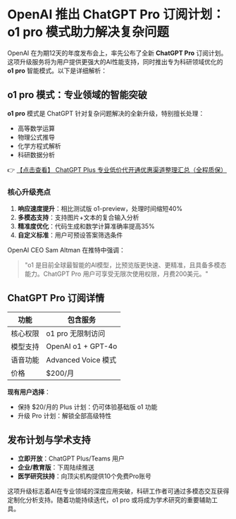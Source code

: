 # OpenAI 推出 ChatGPT Pro 订阅计划：o1 pro 模式助力解决复杂问题

OpenAI 在为期12天的年度发布会上，率先公布了全新 **ChatGPT Pro** 订阅计划。这项升级服务将为用户提供更强大的AI性能支持，同时推出专为科研领域优化的 **o1 pro** 智能模式。以下是详细解析：

## o1 pro 模式：专业领域的智能突破

**o1 pro** 模式是 ChatGPT 针对复杂问题解决的全新升级，特别擅长处理：
- 高等数学运算
- 物理公式推导
- 化学方程式解析
- 科研数据分析

👉 [【点击查看】 ChatGPT Plus 专业低价代开通优惠渠道整理汇总（全程质保）](https://bit.ly/DaiKai)

### 核心升级亮点
1. **响应速度提升**：相比测试版 o1-preview，处理时间缩短40%
2. **多模态支持**：支持图片+文本的复合输入分析
3. **精准度优化**：代码生成和数学计算准确率提高35%
4. **自定义标准**：用户可预设答案筛选条件

OpenAI CEO Sam Altman 在推特中强调：
> "o1 是目前全球最智能的AI模型，比预览版更快速、更精准，且具备多模态能力。ChatGPT Pro 用户可享受无限次使用权限，月费200美元。"

## ChatGPT Pro 订阅详情

| 功能 | 包含服务 |
|------|----------|
| 核心权限 | o1 pro 无限制访问 |
| 模型支持 | OpenAI o1 + GPT-4o |
| 语音功能 | Advanced Voice 模式 |
| 价格 | $200/月 |

**现有用户选择**：
- 保持 $20/月的 Plus 计划：仍可体验基础版 o1 功能
- 升级 Pro 计划：解锁全部高级特性

## 发布计划与学术支持
- **立即开放**：ChatGPT Plus/Teams 用户
- **企业/教育版**：下周陆续推送
- **医学研究扶持**：向顶尖机构提供10个免费Pro账号

这项升级标志着AI在专业领域的深度应用突破，科研工作者可通过多模态交互获得定制化分析支持。随着功能持续迭代，o1 pro 或将成为学术研究的重要辅助工具。